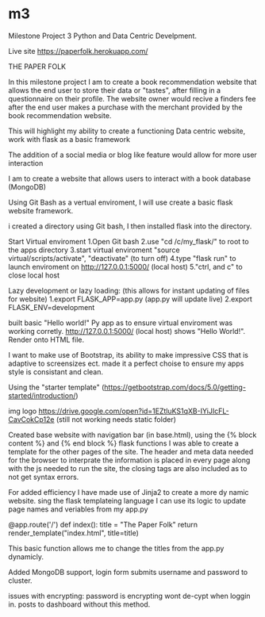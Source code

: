 # m3
Milestone Project 3
Python and Data Centric Develpment.

Live site https://paperfolk.herokuapp.com/

THE PAPER FOLK

In this milestone project I am to create a book recommendation website that allows the end user to store their data or "tastes",
after filling in a questionnaire on their profile. The website owner would recive a finders fee after the end user makes a purchase
with the merchant provided by the book recommendation website.  

This will highlight my ability to create a functioning Data centric website, work with flask as a basic framework 

The addition of a social media or blog like feature would allow for more user interaction

I am to create a website that allows users to interact with a book database (MongoDB)

Using Git Bash as a vertual enviroment, I will use create a basic flask website framework.

i created a directory using Git bash, I then installed flask into the directory. 

Start Virtual enviroment 
1.Open Git bash 
2.use "cd /c/my_flask/" to root to the apps directory
3.start virtual enviroment "source virtual/scripts/activate", "deactivate" (to turn off)
4.type "flask run" to launch enviroment on http://127.0.0.1:5000/ (local host) 
5."ctrl, and c" to close local host

Lazy development or lazy loading: (this allows for instant updating of files for website)
1.export FLASK_APP=app.py (app.py will update live)
2.export FLASK_ENV=development

built basic "Hello world!" Py app as to ensure virtual enviroment was working corretly.
http://127.0.0.1:5000/ (local host) shows "Hello World!". 
Render onto HTML file. 

I want to make use of Bootstrap, its ability to make impressive CSS that is adaptive to screensizes ect. 
made it a perfect choise to ensure my apps style is consistant and clean. 

Using the "starter template" (https://getbootstrap.com/docs/5.0/getting-started/introduction/)
 
img logo
https://drive.google.com/open?id=1EZtluKS1qXB-IYiJIcFL-CavCokCp12e (still not working needs static folder)

Created base website with navigation bar (in base.html), using the {% block content %} and {% end block %} 
flask functions I was able to create a template for the other pages of the site. The header and meta data needed
for the browser to interprate the information is placed in every page along with the js <scripts> needed to run the site,
the closing tags are also included as to not get syntax errors.

For added efficiency I have made use of Jinja2 to create a more dy namic website. 
sing the flask templateing language I can use its logic to update page names and veriables from my app.py

@app.route('/')
def index():
    title = "The Paper Folk"
    return render_template("index.html", title=title)

This basic function allows me to change the titles from the app.py dynamicly. 

Added MongoDB support, login form submits username and password to cluster. 

issues with encrypting: password is encrypting
wont de-cypt when loggin in. posts to dashboard without this method. 






  


